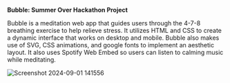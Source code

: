 **Bubble: Summer Over Hackathon Project**

Bubble is a meditation web app that guides users through the 4-7-8 breathing exercise to help relieve stress. It utilizes HTML and CSS to create a dynamic interface that works on desktop and mobile. Bubble also makes use of SVG, CSS animations, and google fonts to implement an aesthetic layout. It also uses Spotify Web Embed so users can listen to calming music while meditating.

![Screenshot 2024-09-01 141556](https://github.com/user-attachments/assets/ca6adc36-1151-413f-9bf3-8343811b6c87)

